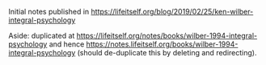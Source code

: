 Initial notes published in https://lifeitself.org/blog/2019/02/25/ken-wilber-integral-psychology

Aside: duplicated at https://lifeitself.org/notes/books/wilber-1994-integral-psychology and hence https://notes.lifeitself.org/books/wilber-1994-integral-psychology (should de-duplicate this by deleting and redirecting).
